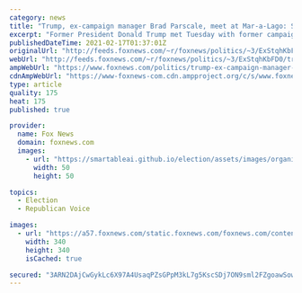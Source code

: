 ```yaml
---
category: news
title: "Trump, ex-campaign manager Brad Parscale, meet at Mar-a-Lago: Source"
excerpt: "Former President Donald Trump met Tuesday with former campaign manager Brad Parscale at his Mar-a-Lago resort in Palm Beach, Florida, a source familiar with the matter told Fox News."
publishedDateTime: 2021-02-17T01:37:01Z
originalUrl: "http://feeds.foxnews.com/~r/foxnews/politics/~3/ExStqhKbFD0/trump-ex-campaign-manager-brad-parscale-met-at-mar-a-lago-source"
webUrl: "http://feeds.foxnews.com/~r/foxnews/politics/~3/ExStqhKbFD0/trump-ex-campaign-manager-brad-parscale-met-at-mar-a-lago-source"
ampWebUrl: "https://www.foxnews.com/politics/trump-ex-campaign-manager-brad-parscale-met-at-mar-a-lago-source.amp"
cdnAmpWebUrl: "https://www-foxnews-com.cdn.ampproject.org/c/s/www.foxnews.com/politics/trump-ex-campaign-manager-brad-parscale-met-at-mar-a-lago-source.amp"
type: article
quality: 175
heat: 175
published: true

provider:
  name: Fox News
  domain: foxnews.com
  images:
    - url: "https://smartableai.github.io/election/assets/images/organizations/foxnews.com-50x50.jpg"
      width: 50
      height: 50

topics:
  - Election
  - Republican Voice

images:
  - url: "https://a57.foxnews.com/static.foxnews.com/foxnews.com/content/uploads/2020/10/340/340/brooke-singman-headshot.jpg?ve=1&tl=1"
    width: 340
    height: 340
    isCached: true

secured: "3ARN2DAjCwGykLc6X97A4UsaqPZsGPpM3kL7g5KscSDj7ON9sml2FZgoawSowqNrZM7gOm2sU2J7NPx6nLMcOXk+pFUrgx/kAcMoQj0Ra6Ctef0L5mPXG5C7FJ9rlXRyVz3ZwfnHyCLUzSBeO1LLYRa6S4Htwt+9fPOMJsEUugL3jbbqwzgD7U1ojLHt5HveeIrFVyVemOqW708rcn/WHaqSTusQxvdCGdBXoubHGHvWR8M3z5ByNOugB9PvV8+d8L9O5EkuG616npTWAci+AnlpJpPkOQNpgHUW96FXk79Rk0mxBm6iriqwYR9d791vAGjj5925wagOw9/Ws/yfzLF85w91trJ8ZbMppbYDGmQ=;nKBUfni7x7Dw2Q2csEFKLQ=="
---
```


